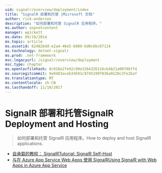 ```yaml
---
uid: signalr/overview/deployment/index
title: "SignalR 部署和托管 |Microsoft 文档"
author: rick-anderson
description: "如何部署和托管 SignalR 应用程序。"
ms.author: aspnetcontent
manager: wpickett
ms.date: 09/19/2014
ms.topic: article
ms.assetid: 62482bdd-e2a4-46e5-b909-6d0c6bc07114
ms.technology: dotnet-signalr
ms.prod: .net-framework
msc.legacyurl: /signalr/overview/deployment
msc.type: chapter
ms.openlocfilehash: 8c018a2fe92c90e3264326116cb4b21a0070bff4
ms.sourcegitcommit: 9a9483aceb34591c97451997036a9120c3fe2baf
ms.translationtype: MT
ms.contentlocale: zh-CN
ms.lasthandoff: 11/10/2017
---
```

<a name="signalr-deployment-and-hosting"></a><span data-ttu-id="4d583-103">SignalR 部署和托管</span><span class="sxs-lookup"><span data-stu-id="4d583-103">SignalR Deployment and Hosting</span></span>
====================
> <span data-ttu-id="4d583-104">如何部署和托管 SignalR 应用程序。</span><span class="sxs-lookup"><span data-stu-id="4d583-104">How to deploy and host SignalR applications.</span></span>


- [<span data-ttu-id="4d583-105">自承载的教程： SignalR</span><span class="sxs-lookup"><span data-stu-id="4d583-105">Tutorial: SignalR Self-Host</span></span>](tutorial-signalr-self-host.md)
- [<span data-ttu-id="4d583-106">与在 Azure App Service Web Apps 使用 SignalR</span><span class="sxs-lookup"><span data-stu-id="4d583-106">Using SignalR with Web Apps in Azure App Service</span></span>](using-signalr-with-azure-web-sites.md)
